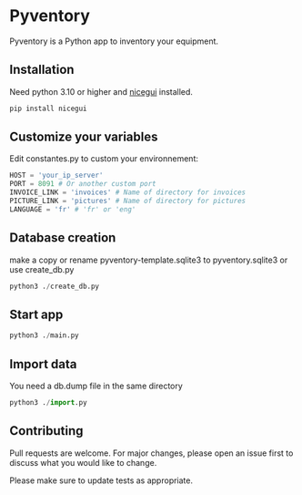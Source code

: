 # Pyventory

Pyventory is a Python app to inventory your equipment.

## Installation

Need python 3.10 or higher and [nicegui](https://nicegui.io/) installed.

```bash
pip install nicegui
```

## Customize your variables
Edit constantes.py to custom your environnement:
```python
HOST = 'your_ip_server'
PORT = 8091 # Or another custom port
INVOICE_LINK = 'invoices' # Name of directory for invoices
PICTURE_LINK = 'pictures' # Name of directory for pictures
LANGUAGE = 'fr' # 'fr' or 'eng'
```

## Database creation
make a copy or rename pyventory-template.sqlite3 to pyventory.sqlite3 or use create_db.py

```python
python3 ./create_db.py
```

## Start app


```python
python3 ./main.py
```

## Import data
You need a db.dump file in the same directory

```python
python3 ./import.py
```

## Contributing

Pull requests are welcome. For major changes, please open an issue first
to discuss what you would like to change.

Please make sure to update tests as appropriate.